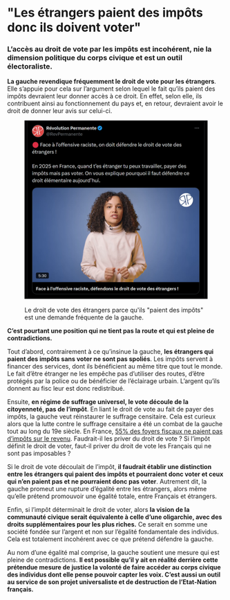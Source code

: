 # "Les étrangers paient des impôts donc ils doivent voter"

### L’accès au droit de vote par les impôts est incohérent, nie la dimension politique du corps civique et est un outil électoraliste.

**La gauche revendique fréquemment le droit de vote pour les étrangers**. Elle s’appuie pour cela sur l’argument selon lequel le fait qu’ils paient des impôts devraient leur donner accès à ce droit. En effet, selon elle, ils contribuent ainsi au fonctionnement du pays et, en retour, devraient avoir le droit de donner leur avis sur celui-ci.

<figure><img src="../.gitbook/assets/image (5) (1) (1) (1).png" alt=""><figcaption><p>Le droit de vote des étrangers parce qu'ils "paient des impôts" est une demande fréquente de la gauche.</p></figcaption></figure>

**C’est pourtant une position qui ne tient pas la route et qui est pleine de contradictions.**

Tout d’abord, contrairement à ce qu’insinue la gauche, **les étrangers qui paient des impôts sans voter ne sont pas spoliés**. Les impôts servent à financer des services, dont ils bénéficient au même titre que tout le monde. Le fait d’être étranger ne les empêche pas d’utiliser des routes, d’être protégés par la police ou de bénéficier de l’éclairage urbain. L’argent qu’ils donnent au fisc leur est donc redistribué.

Ensuite, **en régime de suffrage universel, le vote découle de la citoyenneté, pas de l’impôt**. En liant le droit de vote au fait de payer des impôts, la gauche veut réinstaurer le suffrage censitaire. Cela est curieux alors que la lutte contre le suffrage censitaire a été un combat de la gauche tout au long du 19e siècle. En France, [55% des foyers fiscaux ne paient pas d’impôts sur le revenu](https://www.lafinancepourtous.com/decryptages/finance-perso/revenus-et-fiscalite/impot-sur-le-revenu/les-chiffres-cles-de-l-impot-sur-le-revenu/?utm_source=chatgpt.com). Faudrait-il les priver du droit de vote ? Si l’impôt définit le droit de voter, faut-il priver du droit de vote les Français qui ne sont pas imposables ?

Si le droit de vote découlait de l’impôt, **il faudrait établir une distinction entre les étrangers qui paient des impôts et pourraient donc voter et ceux qui n’en paient pas et ne pourraient donc pas voter**. Autrement dit, la gauche promeut une rupture d’égalité entre les étrangers, alors même qu’elle prétend promouvoir une égalité totale, entre Français et étrangers.

Enfin, si l’impôt déterminait le droit de voter, alors **la vision de la communauté civique serait équivalente à celle d’une oligarchie, avec des droits supplémentaires pour les plus riches.** Ce serait en somme une société fondée sur l’argent et non sur l’égalité fondamentale des individus. Cela est totalement incohérent avec ce que prétend défendre la gauche.

Au nom d’une égalité mal comprise, la gauche soutient une mesure qui est pleine de contradictions. **Il est possible qu’il y ait en réalité derrière cette prétendue mesure de justice la volonté de faire accéder au corps civique des individus dont elle pense pouvoir capter les voix. C’est aussi un outil au service de son projet universaliste et de destruction de l’Etat-Nation français.**
